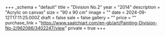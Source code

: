 +++
_schema = "default"
title = "Division No.2"
year = "2014"
description = "Acrylic on canvas"
size = "90 x 90 cm"
image = ""
date = 2024-09-12T17:11:25.000Z
draft = false
sale = false
gallery = ""
price = ""
purchase_link = "https://www.saatchiart.com/en-gb/art/Painting-Division-No-2/962086/3402247/view"
private = true
+++
